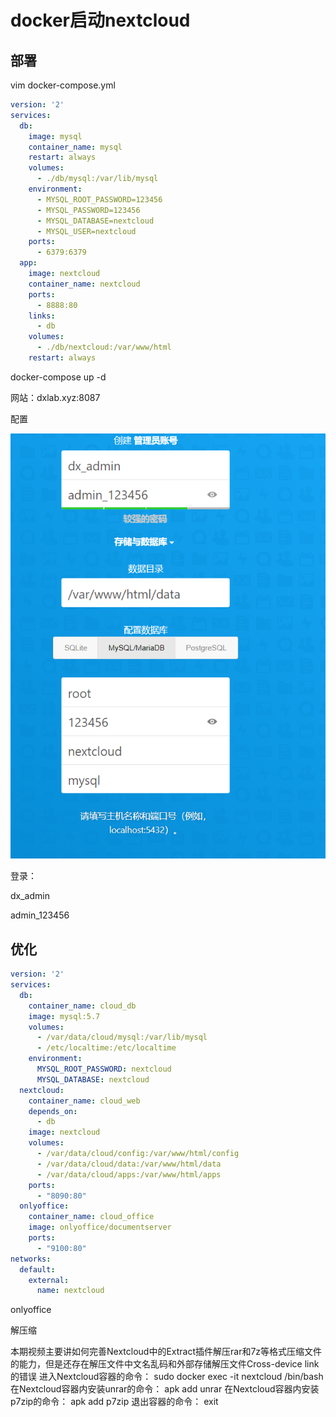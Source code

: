 # docker启动nextcloud

## 部署

vim docker-compose.yml

```yaml
version: '2'
services:
  db:
    image: mysql
    container_name: mysql
    restart: always
    volumes:
      - ./db/mysql:/var/lib/mysql
    environment:
      - MYSQL_ROOT_PASSWORD=123456
      - MYSQL_PASSWORD=123456
      - MYSQL_DATABASE=nextcloud
      - MYSQL_USER=nextcloud
    ports: 
      - 6379:6379
  app:
    image: nextcloud
    container_name: nextcloud
    ports:
      - 8888:80
    links:
      - db
    volumes:
      - ./db/nextcloud:/var/www/html
    restart: always
```

docker-compose up -d

网站：dxlab.xyz:8087

配置

![image-20220902132333813](https://raw.githubusercontent.com/dxlab-123/typore/main/img/202209141601078.png)

登录：

dx_admin

admin_123456

## 优化

```yaml
version: '2'  
services:  
  db:  
    container_name: cloud_db  
    image: mysql:5.7
    volumes:  
      - /var/data/cloud/mysql:/var/lib/mysql
      - /etc/localtime:/etc/localtime 
    environment:  
      MYSQL_ROOT_PASSWORD: nextcloud
      MYSQL_DATABASE: nextcloud  
  nextcloud:  
    container_name: cloud_web  
    depends_on:  
      - db  
    image: nextcloud  
    volumes:  
      - /var/data/cloud/config:/var/www/html/config  
      - /var/data/cloud/data:/var/www/html/data  
      - /var/data/cloud/apps:/var/www/html/apps  
    ports:  
      - "8090:80"  
  onlyoffice:
    container_name: cloud_office
    image: onlyoffice/documentserver
    ports:
      - "9100:80"
networks:  
  default:  
    external:  
      name: nextcloud
```



onlyoffice

解压缩

本期视频主要讲如何完善Nextcloud中的Extract插件解压rar和7z等格式压缩文件的能力，但是还存在解压文件中文名乱码和外部存储解压文件Cross-device link的错误 进入Nextcloud容器的命令： sudo docker exec -it nextcloud /bin/bash 在Nextcloud容器内安装unrar的命令： apk add unrar 在Nextcloud容器内安装p7zip的命令： apk add p7zip 退出容器的命令： exit